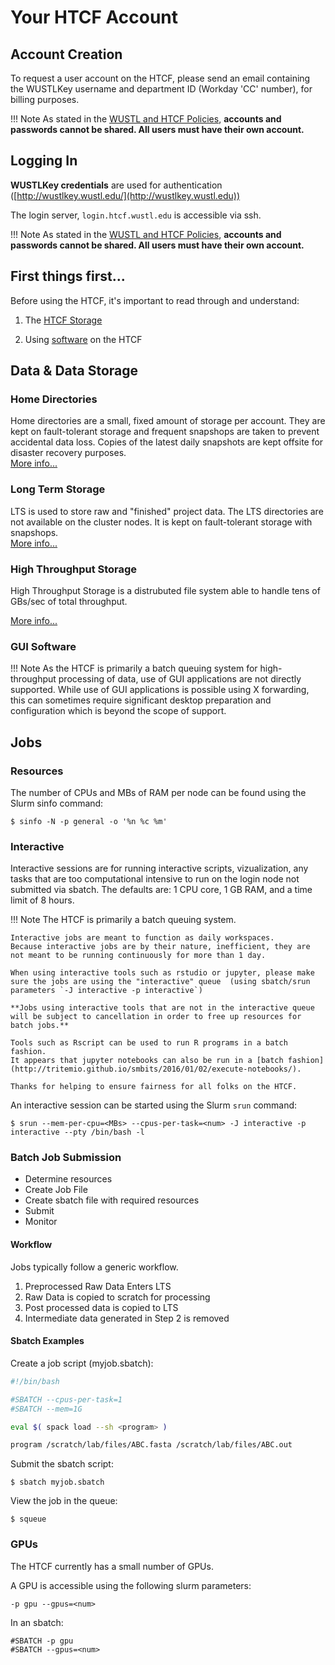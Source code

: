 # Your HTCF Account

## Account Creation

To request a user account on the HTCF, please send an email containing the WUSTLKey username and department ID (Workday 'CC' number), for billing purposes.

!!! Note
    As stated in the [WUSTL and HTCF Policies](../policies.md#account-usage), **accounts and passwords cannot be shared. All users must have their own account.**

## Logging In

**WUSTLKey credentials** are used for authentication ([http://wustlkey.wustl.edu/](http://wustlkey.wustl.edu))

The login server, `login.htcf.wustl.edu` is accessible via ssh.  

!!! Note
    As stated in the [WUSTL and HTCF Policies](../policies.md#account-usage), **accounts and passwords cannot be shared. All users must have their own account.**

## First things first...

Before using the HTCF, it's important to read through and understand:

1. The [HTCF Storage](../storage/index.md)

2. Using [software](../software.md) on the HTCF

## Data & Data Storage

### Home Directories
Home directories are a small, fixed amount of storage per account.  They are kept on fault-tolerant storage and frequent snapshops are taken to prevent accidental data loss.  Copies of the latest daily snapshots are kept offsite for disaster recovery purposes.  
[More info...](../storage/index.md#hds)

### Long Term Storage
LTS is used to store raw and "finished" project data.  The LTS directories are not available on the cluster nodes.  It is kept on fault-tolerant storage with snapshops.  
[More info...](../storage/index.md#lts)

### High Throughput Storage
High Throughput Storage is a distrubuted file system able to handle tens of GBs/sec of total throughput.

[More info...](../storage/index.md#hts)


### GUI Software

!!! Note
    As the HTCF is primarily a batch queuing system for high-throughput processing of data, use of GUI applications are not directly supported.  While use of GUI applications is possible using X forwarding, this can sometimes require significant desktop preparation and configuration which is beyond the scope of support.


## Jobs

### Resources

The number of CPUs and MBs of RAM per node can be found using the Slurm sinfo command:

    $ sinfo -N -p general -o '%n %c %m'

### Interactive 

Interactive sessions are for running interactive scripts, vizualization, any tasks that are too computational intensive to run on the login node not submitted via sbatch.  The defaults are: 1 CPU core, 1 GB RAM, and a time limit of 8 hours.

!!! Note
    The HTCF is primarily a batch queuing system.

    Interactive jobs are meant to function as daily workspaces.
    Because interactive jobs are by their nature, inefficient, they are not meant to be running continuously for more than 1 day.

    When using interactive tools such as rstudio or jupyter, please make sure the jobs are using the "interactive" queue  (using sbatch/srun parameters `-J interactive -p interactive`)

    **Jobs using interactive tools that are not in the interactive queue will be subject to cancellation in order to free up resources for batch jobs.**

    Tools such as Rscript can be used to run R programs in a batch fashion.
    It appears that jupyter notebooks can also be run in a [batch fashion](http://tritemio.github.io/smbits/2016/01/02/execute-notebooks/).

    Thanks for helping to ensure fairness for all folks on the HTCF.

An interactive session can be started using the Slurm `srun` command:

    $ srun --mem-per-cpu=<MBs> --cpus-per-task=<num> -J interactive -p interactive --pty /bin/bash -l

### Batch Job Submission

 * Determine resources
 * Create Job File
 * Create sbatch file with required resources
 * Submit
 * Monitor

#### Workflow

Jobs typically follow a generic workflow.

 1. Preprocessed Raw Data Enters LTS
 2. Raw Data is copied to scratch for processing
 3. Post processed data is copied to LTS
 4. Intermediate data generated in Step 2 is removed

#### Sbatch Examples

Create a job script (myjob.sbatch):
~~~~bash
#!/bin/bash

#SBATCH --cpus-per-task=1
#SBATCH --mem=1G

eval $( spack load --sh <program> )

program /scratch/lab/files/ABC.fasta /scratch/lab/files/ABC.out
~~~~

Submit the sbatch script:

    $ sbatch myjob.sbatch

View the job in the queue:

    $ squeue

### GPUs

The HTCF currently has a small number of GPUs.

A GPU is accessible using the following slurm parameters:

    -p gpu --gpus=<num>

In an sbatch:

~~~~{.language-bash}
#SBATCH -p gpu
#SBATCH --gpus=<num>
~~~~

